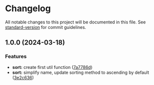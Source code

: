 # Changelog

All notable changes to this project will be documented in this file. See [standard-version](https://github.com/conventional-changelog/standard-version) for commit guidelines.

## 1.0.0 (2024-03-18)


### Features

* **sort:** create first util function ([7a7786d](https://github.com/MCesarczyk/utils-agnostic/commit/7a7786d59d321914b06498cb0286a7d89a9de24a))
* **sort:** simplify name, update sorting method to ascending by default ([3e2c636](https://github.com/MCesarczyk/utils-agnostic/commit/3e2c6369d65c28e84538f57effde7e40e88f9d54))
